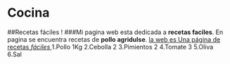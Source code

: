 # Cocina
##Recetas fáciles !
###Mi pagina web esta dedicada  a **__recetas faciles__**.
En pagina se encuentra recetas de **pollo agridulse**.
[la web es Una página de recetas _*fáciles*_ ](www.google.com)
1.Pollo 1Kg
2.Cebolla 2
3.Pimientos 2
4.Tomate 3
5.Oliva 
6.Sal



 



